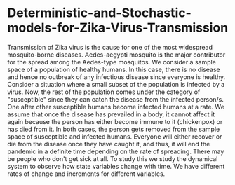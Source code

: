 # Deterministic-and-Stochastic-models-for-Zika-Virus-Transmission

Transmission of Zika virus is the cause for one of the most widespread mosquito-borne diseases. Aedes-aegypti mosquito is the major contributor for the spread among the Aedes-type mosquitos.  We consider a sample space of a population of healthy humans. In this case, there is no disease and hence no outbreak of any infectious disease since everyone is healthy. Consider a situation where a small subset of the population is infected by a virus. Now, the rest of the population comes under the category of "susceptible" since they can catch the disease from the infected person/s. One after other susceptible humans become infected humans at a rate. We assume that once the disease has prevailed in a body, it cannot affect it again because the person has either become immune to it (chickenpox) or has died from it. In both cases, the person gets removed from the sample space of susceptible and infected humans. Everyone will either recover or die from the disease once they have caught it, and thus, it will end the pandemic in a definite time depending on the rate of spreading. There may be people who don't get sick at all. To study this we study the dynamical system to observe how state variables change with time. We have different rates of change and increments for different variables.
